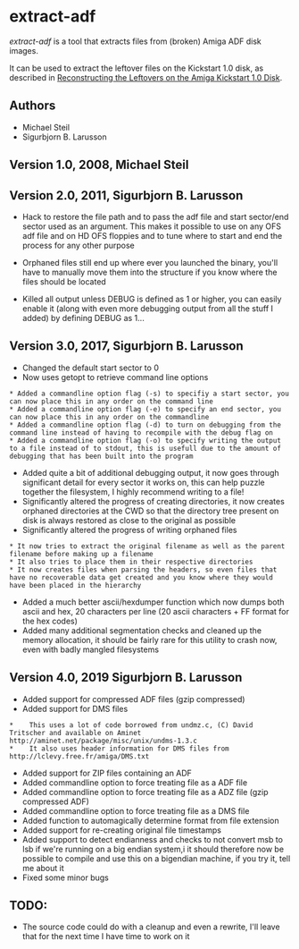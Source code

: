 # extract-adf

*extract-adf* is a tool that extracts files from (broken) Amiga ADF disk images.

It can be used to extract the leftover files on the Kickstart 1.0 disk, as described in <a href="http://www.pagetable.com/?p=34">Reconstructing the Leftovers on the Amiga Kickstart 1.0 Disk</a>.

## Authors

* Michael Steil
* Sigurbjorn B. Larusson

## Version 1.0, 2008, Michael Steil

## Version 2.0, 2011, Sigurbjorn B. Larusson

* Hack to restore the file path and to pass the adf file and start sector/end sector used as an argument. This makes it possible to use on any OFS adf file and on HD OFS floppies and to tune where to start and end the process for any other purpose

* Orphaned files still end up where ever you launched the binary, you'll have to manually move them into the structure if you know where the files should be located
 
* Killed all output unless DEBUG is defined as 1 or higher, you can easily enable it (along with even more debugging output from all the stuff I added) by defining DEBUG as 1...

## Version 3.0, 2017, Sigurbjorn B. Larusson

* Changed the default start sector to 0
* Now uses getopt to retrieve command line options
```
* Added a commandline option flag (-s) to specifiy a start sector, you can now place this in any order on the command line
* Added a commandline option flag (-e) to specify an end sector, you can now place this in any order on the commandline
* Added a commandline option flag (-d) to turn on debugging from the command line instead of having to recompile with the debug flag on
* Added a commandline option flag (-o) to specify writing the output to a file instead of to stdout, this is usefull due to the amount of debugging that has been built into the program
```
* Added quite a bit of additional debugging output, it now goes through significant detail for every sector it works on, this can help puzzle together the filesystem, I highly recommend writing to a file!
* Significantly altered the progress of creating directories, it now creates orphaned directories at the CWD so that the directory tree present on disk is always restored as close to the original as possible
* Significantly altered the progress of writing orphaned files
```
* It now tries to extract the original filename as well as the parent filename before making up a filename
* It also tries to place them in their respective directories
* It now creates files when parsing the headers, so even files that have no recoverable data get created and you know where they would have been placed in the hierarchy
```
* Added a much better ascii/hexdumper function which now dumps both ascii and hex, 20 characters per line (20 ascii characters + FF format for the hex codes)
* Added many additional segmentation checks and cleaned up the memory allocation, it should be fairly rare for this utility to crash now, even with badly mangled filesystems

## Version 4.0, 2019 Sigurbjorn B. Larusson

* Added support for compressed ADF files (gzip compressed)
* Added support for DMS files
```
*    This uses a lot of code borrowed from undmz.c, (C) David Tritscher and available on Aminet http://aminet.net/package/misc/unix/undms-1.3.c
*    It also uses header information for DMS files from http://lclevy.free.fr/amiga/DMS.txt
```
* Added support for ZIP files containing an ADF
* Added commandline option to force treating file as a ADF file
* Added commandline option to force treating file as a ADZ file (gzip compressed ADF)
* Added commandline option to force treating file as a DMS file
* Added function to automagically determine format from file extension
* Added support for re-creating original file timestamps
* Added support to detect endianness and checks to not convert msb to lsb if we're running on a big endian system,i it should therefore now be possible to compile and use this on a bigendian machine, if you try it, tell me about it
* Fixed some minor bugs

## TODO:
* The source code could do with a cleanup and even a rewrite, I'll leave that for the next time I have time to work on it
